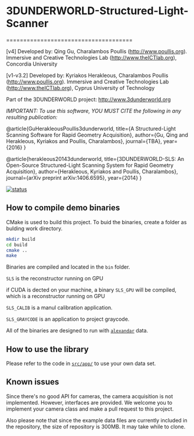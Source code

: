 # 3DUNDERWORLD-Structured-Light-Scanner
=====================================

[v4] Developed by: Qing Gu, Charalambos Poullis (http://www.poullis.org). Immersive and Creative Technologies Lab (http://www.theICTlab.org), Concordia University

[v1-v3.2] Developed by: Kyriakos Herakleous, Charalambos Poullis (http://www.poullis.org). Immersive and Creative Technologies Lab (http://www.theICTlab.org), Cyprus University of Technology

Part of the 3DUNDERWORLD project: http://www.3dunderworld.org

*IMPORTANT: To use this software, YOU MUST CITE the following in any resulting publication:*

@article{GuHerakleousPoullis3dunderworld,
  title={A Structured-Light Scanning Software for Rapid Geometry Acquisition},
  author={Gu, Qing and Herakleous, Kyriakos and Poullis, Charalambos},
  journal={TBA},
  year={2016}
}

@article{herakleous20143dunderworld,
  title={3DUNDERWORLD-SLS: An Open-Source Structured-Light Scanning System for Rapid Geometry Acquisition},
  author={Herakleous, Kyriakos and Poullis, Charalambos},
  journal={arXiv preprint arXiv:1406.6595},
  year={2014}
}


[![status](http://joss.theoj.org/papers/4329bcbc7bba33961a5e749dcacb995b/status.svg)](http://joss.theoj.org/papers/4329bcbc7bba33961a5e749dcacb995b)


## How to compile demo binaries

CMake is used to build this project. To buid the binaries, create a folder as bulding work directory.

```bash
mkdir build
cd build
cmake ..
make
```

Binaries are compiled and located in the `bin` folder. 

`SLS` is the reconstructor running on GPU

if CUDA is dected on your machine, a binary `SLS_GPU` will be compiled, which is a reconstructor running on GPU

`SLS_CALIB` is a manul calibration application.

`SLS_GRAYCODE` is an application to project graycode.

All of the binaries are designed to run with [`alexandar`](https://github.com/v3c70r/SLS/tree/dev/data/alexander) data.

## How to use the library

Please refer to the code in [`src/app/`](https://github.com/v3c70r/SLS/tree/dev/src/app) to use your own data set.

## Known issues

Since there's no good API for cameras, the camera acquisition is not implemented. However, interfaces are provided.
We welcome you to implement your camera class and make a pull request to this project.

Also please note that since the example data files are currently included in the repository, the size of repository is 300MB. It may take while to clone. 
